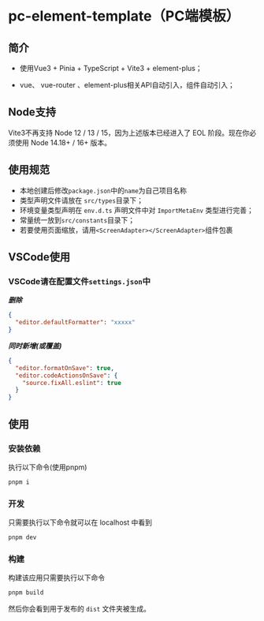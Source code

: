 # pc-element-template（PC端模板）




## 简介

+ 使用Vue3 + Pinia + TypeScript + Vite3 + element-plus；

+ vue、 vue-router 、element-plus相关API自动引入，组件自动引入；



## Node支持

Vite3不再支持 Node 12 / 13 / 15，因为上述版本已经进入了 EOL 阶段。现在你必须使用 Node 14.18+ / 16+ 版本。



## 使用规范

+ 本地创建后修改`package.json`中的`name`为自己项目名称
+ 类型声明文件请放在 `src/types`目录下；
+ 环境变量类型声明在 `env.d.ts` 声明文件中对 `ImportMetaEnv` 类型进行完善；
+ 常量统一放到`src/constants`目录下；
+ 若要使用页面缩放，请用`<ScreenAdapter></ScreenAdapter>`组件包裹



## VSCode使用
### VSCode请在配置文件`settings.json`中

***删除***

```json
{
  "editor.defaultFormatter": "xxxxx"
}
```
***同时新增(或覆盖)***

```json lines
{
  "editor.formatOnSave": true,
  "editor.codeActionsOnSave": {
    "source.fixAll.eslint": true
  }
}
```




## 使用


### 安装依赖

执行以下命令(使用pnpm)


```bash
pnpm i
```

### 开发

只需要执行以下命令就可以在 localhost 中看到

```bash
pnpm dev
```

### 构建

构建该应用只需要执行以下命令

```bash
pnpm build
```

然后你会看到用于发布的 `dist` 文件夹被生成。
